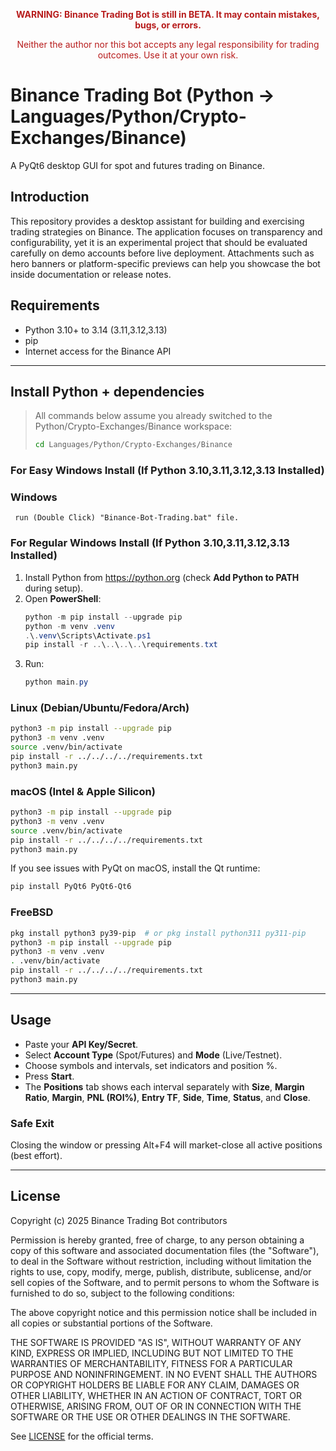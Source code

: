<p style="color:#b71c1c; font-weight:bold; text-align:center;">
  WARNING: Binance Trading Bot is still in BETA. It may contain mistakes, bugs, or errors.
</p>
<p style="color:#b71c1c; text-align:center;">
  Neither the author nor this bot accepts any legal responsibility for trading outcomes. Use it at your own risk.
</p>

# Binance Trading Bot (Python → Languages/Python/Crypto-Exchanges/Binance)

A PyQt6 desktop GUI for spot and futures trading on Binance.

## Introduction

This repository provides a desktop assistant for building and exercising trading strategies on Binance. The application focuses on transparency and configurability, yet it is an experimental project that should be evaluated carefully on demo accounts before live deployment. Attachments such as hero banners or platform-specific previews can help you showcase the bot inside documentation or release notes.




## Requirements
- Python 3.10+ to 3.14 (3.11,3.12,3.13)
- pip
- Internet access for the Binance API

---

## Install Python + dependencies

> All commands below assume you already switched to the Python/Crypto-Exchanges/Binance workspace:
> ```bash
> cd Languages/Python/Crypto-Exchanges/Binance
> ```

### For Easy Windows Install (If Python 3.10,3.11,3.12,3.13 Installed)
### Windows
   ```execute
    run (Double Click) "Binance-Bot-Trading.bat" file.
   ```
### For Regular Windows Install (If Python 3.10,3.11,3.12,3.13 Installed)
1. Install Python from https://python.org (check **Add Python to PATH** during setup).
2. Open **PowerShell**:
   ```powershell
   python -m pip install --upgrade pip
   python -m venv .venv
   .\.venv\Scripts\Activate.ps1
   pip install -r ..\..\..\..\requirements.txt
   ```
3. Run:
   ```powershell
   python main.py
   ```

### Linux (Debian/Ubuntu/Fedora/Arch)
```bash
python3 -m pip install --upgrade pip
python3 -m venv .venv
source .venv/bin/activate
pip install -r ../../../../requirements.txt
python3 main.py
```

### macOS (Intel & Apple Silicon)
```bash
python3 -m pip install --upgrade pip
python3 -m venv .venv
source .venv/bin/activate
pip install -r ../../../../requirements.txt
python3 main.py
```

If you see issues with PyQt on macOS, install the Qt runtime:
```bash
pip install PyQt6 PyQt6-Qt6
```

### FreeBSD
```sh
pkg install python3 py39-pip  # or pkg install python311 py311-pip
python3 -m pip install --upgrade pip
python3 -m venv .venv
. .venv/bin/activate
pip install -r ../../../../requirements.txt
python3 main.py
```

---

## Usage
- Paste your **API Key/Secret**.
- Select **Account Type** (Spot/Futures) and **Mode** (Live/Testnet).
- Choose symbols and intervals, set indicators and position %.
- Press **Start**.
- The **Positions** tab shows each interval separately with **Size**, **Margin Ratio**, **Margin**, **PNL (ROI%)**, **Entry TF**, **Side**, **Time**, **Status**, and **Close**.

### Safe Exit
Closing the window or pressing Alt+F4 will market-close all active positions (best effort).

---

## License

Copyright (c) 2025 Binance Trading Bot contributors

Permission is hereby granted, free of charge, to any person obtaining a copy
of this software and associated documentation files (the "Software"), to deal
in the Software without restriction, including without limitation the rights
to use, copy, modify, merge, publish, distribute, sublicense, and/or sell
copies of the Software, and to permit persons to whom the Software is
furnished to do so, subject to the following conditions:

The above copyright notice and this permission notice shall be included in all
copies or substantial portions of the Software.

THE SOFTWARE IS PROVIDED "AS IS", WITHOUT WARRANTY OF ANY KIND, EXPRESS OR
IMPLIED, INCLUDING BUT NOT LIMITED TO THE WARRANTIES OF MERCHANTABILITY,
FITNESS FOR A PARTICULAR PURPOSE AND NONINFRINGEMENT. IN NO EVENT SHALL THE
AUTHORS OR COPYRIGHT HOLDERS BE LIABLE FOR ANY CLAIM, DAMAGES OR OTHER
LIABILITY, WHETHER IN AN ACTION OF CONTRACT, TORT OR OTHERWISE, ARISING FROM,
OUT OF OR IN CONNECTION WITH THE SOFTWARE OR THE USE OR OTHER DEALINGS IN THE
SOFTWARE.

See [LICENSE](LICENSE) for the official terms.




